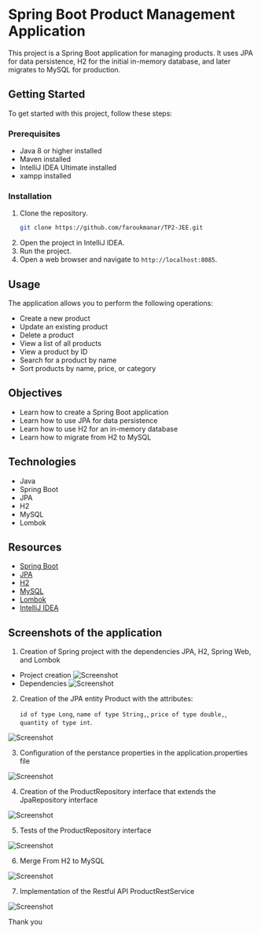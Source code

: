 # Spring Boot Product Management Application

This project is a Spring Boot application for managing products. It uses JPA for data persistence, H2 for the initial in-memory database, and later migrates to MySQL for production.

## Getting Started

To get started with this project, follow these steps:

### Prerequisites

- Java 8 or higher installed
- Maven installed
- IntelliJ IDEA Ultimate installed
- xampp installed

### Installation

1. Clone the repository.
   ```bash
   git clone https://github.com/faroukmanar/TP2-JEE.git
    ```
2. Open the project in IntelliJ IDEA.
3. Run the project.
4. Open a web browser and navigate to `http://localhost:8085`.

## Usage

The application allows you to perform the following operations:

- Create a new product
- Update an existing product
- Delete a product
- View a list of all products
- View a product by ID
- Search for a product by name
- Sort products by name, price, or category

## Objectives

- Learn how to create a Spring Boot application
- Learn how to use JPA for data persistence
- Learn how to use H2 for an in-memory database
- Learn how to migrate from H2 to MySQL

## Technologies

- Java
- Spring Boot
- JPA
- H2
- MySQL
- Lombok


## Resources

- [Spring Boot](https://spring.io/projects/spring-boot)
- [JPA](https://spring.io/projects/spring-data-jpa)
- [H2](https://www.h2database.com/html/main.html)
- [MySQL](https://www.mysql.com/)
- [Lombok](https://projectlombok.org/)
- [IntelliJ IDEA](https://www.jetbrains.com/idea/)

## Screenshots of the application
1. Creation of Spring project with the dependencies JPA, H2, Spring Web, and Lombok
* Project creation
  ![Screenshot](assets/1_creation_projet.PNG)
* Dependencies
  ![Screenshot](assets/2_dependance.PNG)
2. Creation of the JPA entity Product with the attributes:

   `id of type Long`,
   `name of type String,`,
   `price of type double,`,
   `quantity of type int`.

![Screenshot](assets/3_jpa_entProd.PNG)

3. Configuration of the perstance properties in the application.properties file

![Screenshot](assets/4_perstanceConfig.PNG)

4. Creation of the ProductRepository interface that extends the JpaRepository interface

![Screenshot](assets/5_productRepo.PNG)

5. Tests of the ProductRepository interface

![Screenshot](assets/6_test.PNG)

6. Merge From H2 to MySQL

![Screenshot](assets/Resultat.PNG)

7. Implementation of the Restful API ProductRestService

![Screenshot](assets/7_restServ.PNG)



Thank you